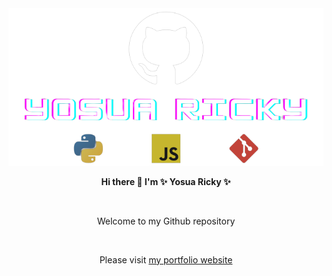 <div align="center"><img src="/img/github-template-social-preview.png" alt="profile image"></div>
<p align="center"><strong>Hi there 👋 I'm ✨ Yosua Ricky ✨</strong></p>
<br>
<p align="center">Welcome to my Github repository</p>
<br>
<p align="center">Please visit <a href="https://ysricky.github.io/">my portfolio website</a></p>
